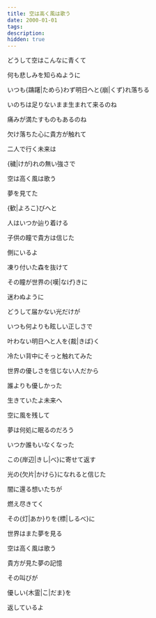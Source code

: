 ```yaml
---
title: 空は高く風は歌う
date: 2000-01-01
tags: 
description:
hidden: true
---
```

どうして空はこんなに青くて

何も悲しみを知らぬように

いつも{躊躇|ためら}わず明日へと{崩|くず}れ落ちる

いのちは足りないまま生まれて来るのね

痛みが満たすものもあるのね

欠け落ちた心に貴方が触れて

二人で行く未来は

{穢|けが}れの無い強さで

空は高く風は歌う

夢を見てた

{歓|よろこ}びへと

人はいつか辿り着ける

子供の瞳で貴方は信じた

側にいるよ

凍り付いた森を抜けて

その瞳が世界の{嘆|なげ}きに

迷わぬように

どうして届かない光だけが

いつも何よりも眩しい正しさで

叶わない明日へと人を{裁|きば}く

冷たい背中にそっと触れてみた

世界の優しさを信じない人だから

誰よりも優しかった

生きていたよ未来へ

空に風を残して

夢は何処に眠るのだろう

いつか誰もいなくなった

この{岸辺|きし|べ}に寄せて返す

光の{欠片|かけら}になれると信じた

闇に還る想いたちが

燃え尽きてく

その{灯|あか}りを{標|しるべ}に

世界はまた夢を見る

空は高く風は歌う

貴方が見た夢の記憶

その叫びが

優しい{木霊|こ|だま}を

返しているよ
